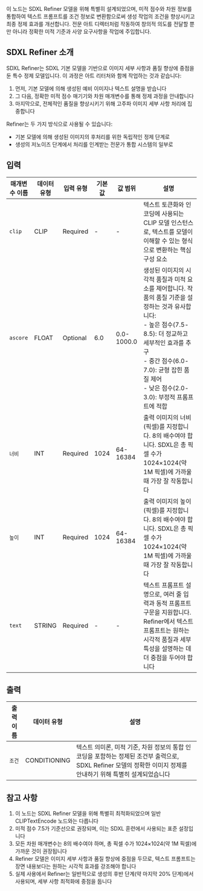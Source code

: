 이 노드는 SDXL Refiner 모델을 위해 특별히 설계되었으며, 미적 점수와 차원 정보를 통합하여 텍스트 프롬프트를 조건 정보로 변환함으로써 생성 작업의 조건을 향상시키고 최종 정제 효과를 개선합니다. 전문 아트 디렉터처럼 작동하여 창의적 의도를 전달할 뿐만 아니라 정확한 미적 기준과 사양 요구사항을 작업에 주입합니다.

## SDXL Refiner 소개

SDXL Refiner는 SDXL 기본 모델을 기반으로 이미지 세부 사항과 품질 향상에 중점을 둔 특수 정제 모델입니다. 이 과정은 아트 리터처와 함께 작업하는 것과 같습니다:

1. 먼저, 기본 모델에 의해 생성된 예비 이미지나 텍스트 설명을 받습니다
2. 그 다음, 정확한 미적 점수 매기기와 차원 매개변수를 통해 정제 과정을 안내합니다
3. 마지막으로, 전체적인 품질을 향상시키기 위해 고주파 이미지 세부 사항 처리에 집중합니다

Refiner는 두 가지 방식으로 사용될 수 있습니다:
- 기본 모델에 의해 생성된 이미지의 후처리를 위한 독립적인 정제 단계로
- 생성의 저노이즈 단계에서 처리를 인계받는 전문가 통합 시스템의 일부로

## 입력

| 매개변수 이름 | 데이터 유형 | 입력 유형 | 기본값 | 값 범위 | 설명 |
|--------------|------------|-----------|--------|---------|------|
| `clip` | CLIP | Required | - | - | 텍스트 토큰화와 인코딩에 사용되는 CLIP 모델 인스턴스로, 텍스트를 모델이 이해할 수 있는 형식으로 변환하는 핵심 구성 요소 |
| `ascore` | FLOAT | Optional | 6.0 | 0.0-1000.0 | 생성된 이미지의 시각적 품질과 미적 요소를 제어합니다. 작품의 품질 기준을 설정하는 것과 유사합니다:<br/>- 높은 점수(7.5-8.5): 더 정교하고 세부적인 효과를 추구<br/>- 중간 점수(6.0-7.0): 균형 잡힌 품질 제어<br/>- 낮은 점수(2.0-3.0): 부정적 프롬프트에 적합 |
| `너비` | INT | Required | 1024 | 64-16384 | 출력 이미지의 너비(픽셀)를 지정합니다. 8의 배수여야 합니다. SDXL은 총 픽셀 수가 1024×1024(약 1M 픽셀)에 가까울 때 가장 잘 작동합니다 |
| `높이` | INT | Required | 1024 | 64-16384 | 출력 이미지의 높이(픽셀)를 지정합니다. 8의 배수여야 합니다. SDXL은 총 픽셀 수가 1024×1024(약 1M 픽셀)에 가까울 때 가장 잘 작동합니다 |
| `text` | STRING | Required | - | - | 텍스트 프롬프트 설명으로, 여러 줄 입력과 동적 프롬프트 구문을 지원합니다. Refiner에서 텍스트 프롬프트는 원하는 시각적 품질과 세부 특성을 설명하는 데 더 중점을 두어야 합니다 |

## 출력

| 출력 이름 | 데이터 유형 | 설명 |
|-----------|------------|------|
| `조건` | CONDITIONING | 텍스트 의미론, 미적 기준, 차원 정보의 통합 인코딩을 포함하는 정제된 조건부 출력으로, SDXL Refiner 모델의 정확한 이미지 정제를 안내하기 위해 특별히 설계되었습니다 |

## 참고 사항

1. 이 노드는 SDXL Refiner 모델을 위해 특별히 최적화되었으며 일반 CLIPTextEncode 노드와는 다릅니다
2. 미적 점수 7.5가 기준선으로 권장되며, 이는 SDXL 훈련에서 사용되는 표준 설정입니다
3. 모든 차원 매개변수는 8의 배수여야 하며, 총 픽셀 수가 1024×1024(약 1M 픽셀)에 가까운 것이 권장됩니다
4. Refiner 모델은 이미지 세부 사항과 품질 향상에 중점을 두므로, 텍스트 프롬프트는 장면 내용보다는 원하는 시각적 효과를 강조해야 합니다
5. 실제 사용에서 Refiner는 일반적으로 생성의 후반 단계(약 마지막 20% 단계)에서 사용되며, 세부 사항 최적화에 중점을 둡니다
